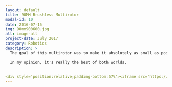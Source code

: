 ```yaml
---
layout: default
title: 90MM Brushless Multirotor
modal-id: 10
date: 2016-07-15
img: 90mm900600.jpg
alt: image-alt
project-date: July 2017
category: Robotics
description: >
  The goal of this multirotor was to make it absolutely as small as possible while still using brushless motors and powerful ESCs. The end result is something with incredible performance and durability. It weighs 37 grams, 60 with a battery. Hovers for approximately 9 minutes, 5 - 6 minute flight time when really using the motors. It's capable of precision indoor flight, as well as flying in the wind outdoors.
  
  In my opinion, it's really the best of both worlds. 
  
 
<div style='position:relative;padding-bottom:57%'><iframe src='https://gfycat.com/ifr/DefiniteGenuineBunting' frameborder='0' scrolling='no' width='100%' height='100%' style='position:absolute;top:0;left:0;' allowfullscreen></iframe></div>
---
```

